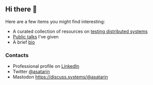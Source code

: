 ## Hi there 👋

Here are a few items you might find interesting:
- A curated collection of resources on [testing distributed systems](https://asatarin.github.io/testing-distributed-systems/)
- [Public talks](https://asatarin.github.io/talks/) I've given
- A brief [bio](https://asatarin.github.io/about)

### Contacts
- Professional profile on [LinkedIn](https://www.linkedin.com/in/asatarin/)
- Twitter [@asatarin](https://twitter.com/asatarin)
- Mastodon <a rel="me" href="https://discuss.systems/@asatarin">https://discuss.systems/@asatarin</a>
